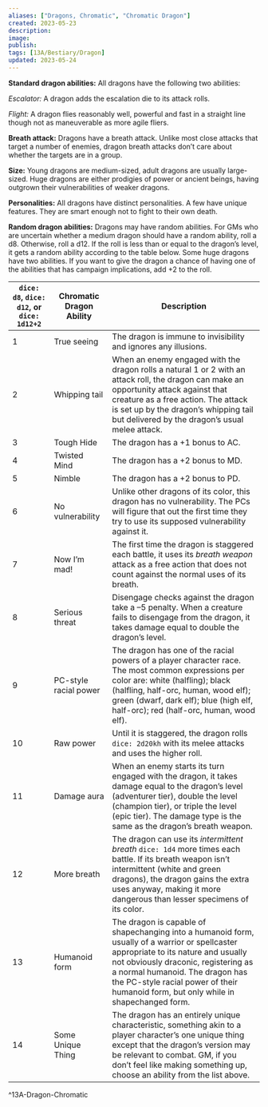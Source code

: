 ```yaml
---
aliases: ["Dragons, Chromatic", "Chromatic Dragon"]
created: 2023-05-23
description: 
image: 
publish: 
tags: [13A/Bestiary/Dragon]
updated: 2023-05-24
---
```


**Standard dragon abilities:** All dragons have the following two abilities:

*Escalator:* A dragon adds the escalation die to its attack rolls.

*Flight:* A dragon flies reasonably well, powerful and fast in a straight line though not as maneuverable as more agile fliers.

**Breath attack:** Dragons have a breath attack. Unlike most close attacks that target a number of enemies, dragon breath attacks don’t care about whether the targets are in a group.

**Size:** Young dragons are medium-sized, adult dragons are usually large-sized. Huge dragons are either prodigies of power or ancient beings, having outgrown their vulnerabilities of weaker dragons.

**Personalities:** All dragons have distinct personalities. A few have unique features. They are smart enough not to fight to their own death.

**Random dragon abilities:** Dragons may have random abilities. For GMs who are uncertain whether a medium dragon should have a random ability, roll a d8. Otherwise, roll a d12. If the roll is less than or equal to the dragon’s level, it gets a random ability according to the table below. Some huge dragons have two abilities. If you want to give the dragon a chance of having one of the abilities that has campaign implications, add +2 to the roll.

| `dice: d8`, `dice: d12`, or `dice: 1d12+2` | Chromatic Dragon Ability | Description                                                                                                                                                                                                                                                                                            |
| ------------------------------------------ | ------------------------ | ------------------------------------------------------------------------------------------------------------------------------------------------------------------------------------------------------------------------------------------------------------------------------------------------------ |
| 1                                          | True seeing              | The dragon is immune to invisibility and ignores any illusions.                                                                                                                                                                                                                                        |
| 2                                          | Whipping tail            | When an enemy engaged with the dragon rolls a natural 1 or 2 with an attack roll, the dragon can make an opportunity attack against that creature as a free action. The attack is set up by the dragon’s whipping tail but delivered by the dragon’s usual melee attack.                               |
| 3                                          | Tough Hide               | The dragon has a +1 bonus to AC.                                                                                                                                                                                                                                                                       |
| 4                                          | Twisted Mind             | The dragon has a +2 bonus to MD.                                                                                                                                                                                                                                                                       |
| 5                                          | Nimble                   | The dragon has a +2 bonus to PD.                                                                                                                                                                                                                                                                       |
| 6                                          | No vulnerability         | Unlike other dragons of its color, this dragon has no vulnerability. The PCs will figure that out the first time they try to use its supposed vulnerability against it.                                                                                                                                |
| 7                                          | Now I’m mad!             | The first time the dragon is staggered each battle, it uses its *breath weapon* attack as a free action that does not count against the normal uses of its breath.                                                                                                                                     |
| 8                                          | Serious threat           | Disengage checks against the dragon take a –5 penalty. When a creature fails to disengage from the dragon, it takes damage equal to double the dragon’s level.                                                                                                                                         |
| 9                                          | PC-style racial power    | The dragon has one of the racial powers of a player character race. The most common expressions per color are: white (halfling); black (halfling, half-orc, human, wood elf); green (dwarf, dark elf); blue (high elf, half-orc); red (half-orc, human, wood elf).                                     |
| 10                                         | Raw power                | Until it is staggered, the dragon rolls `dice: 2d20kh` with its melee attacks and uses the higher roll.                                                                                                                                                                                                |
| 11                                         | Damage aura              | When an enemy starts its turn engaged with the dragon, it takes damage equal to the dragon’s level (adventurer tier), double the level (champion tier), or triple the level (epic tier). The damage type is the same as the dragon’s breath weapon.                                                    |
| 12                                         | More breath              | The dragon can use its *intermittent breath* `dice: 1d4` more times each battle. If its breath weapon isn’t intermittent (white and green dragons), the dragon gains the extra uses anyway, making it more dangerous than lesser specimens of its color.                                               |
| 13                                         | Humanoid form            | The dragon is capable of shapechanging into a humanoid form, usually of a warrior or spellcaster appropriate to its nature and usually not obviously draconic, registering as a normal humanoid. The dragon has the PC-style racial power of their humanoid form, but only while in shapechanged form. |
| 14                                         | Some Unique Thing        | The dragon has an entirely unique characteristic, something akin to a player character’s one unique thing except that the dragon’s version may be relevant to combat. GM, if you don’t feel like making something up, choose an ability from the list above.                                           |        
^13A-Dragon-Chromatic